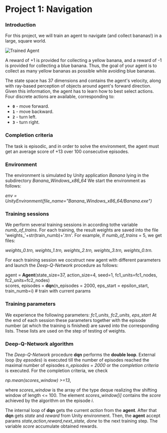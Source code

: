 [//]: # (Image References)

[image1]: https://user-images.githubusercontent.com/10624937/42135619-d90f2f28-7d12-11e8-8823-82b970a54d7e.gif "Trained Agent"

# Project 1: Navigation

### Introduction

For this project, we will train an agent to navigate (and collect bananas!) in a large, square world.  

![Trained Agent][image1]

A reward of +1 is provided for collecting a yellow banana, and a reward of -1 is provided for collecting a blue banana.  Thus, the goal of your agent is to collect as many yellow bananas as possible while avoiding blue bananas.  

The state space has 37 dimensions and contains the agent's velocity, along with ray-based perception of objects around agent's forward direction.  Given this information, the agent has to learn how to best select actions.  Four discrete actions are available, corresponding to:
- **`0`** - move forward.
- **`1`** - move backward.
- **`2`** - turn left.
- **`3`** - turn right.

### Completion criteria

The task is episodic, and in order to solve the environment, the agent must get an average score of +13 over 100 consecutive episodes.

### Environment

The environment is simulated by Unity application _Banana_ lying in the subdirectory _Banana_Windows_x86_64_
We start the environment as follows:

_env = UnityEnvironment(file_name="Banana_Windows_x86_64/Banana.exe")_

### Training sessions

We perform several training sessions in according  tothe variable _numb_of_trains_.
For each training, the result weights are saved into the file 'weights_'+str(train_numb)+'.trn'.
For example, if _numb_of_trains_ = 5, we get files:

   _weights_0.trn,  weights_1.trn,  weights_2.trn,  weights_3.trn, weights_0.trn._

For each training session we cocstruct new agent with different parameters
and launch the *Deep-Q-Network* procedure as follows:

  agent = **Agent**(state_size=37, action_size=4, seed=1, fc1_units=fc1_nodes, fc2_units=fc2_nodes)       
  scores, episodes = **dqn**(n_episodes = 2000, eps_start = epsilon_start, train_numb=i)  # train with current params

### Training parameters

We experience the following parameters:  _fc1_units_, _fc2_units_,  _eps_start_
At the end of each session these parameters together with the episode number (at which the training is finished) 
are saved into the corresponding lists. These lists are used on the step of testing of weights.

### Deep-Q-Network algorithm

The _Deep-Q-Network_ procedure **dqn** performs the **double loop**. External loop (by _epsodes_) is executed till 
the number of episodes reached the maximal number of episodes _n_episodes = 2000_ or the _completion criteria_ is executed.
For the completion criteria, we check  

  _np.mean(scores_window) >=13_,  

where _scores_window_ is the array of the type deque realizing  thw shifting window of length <= 100.
The element _scores_window[i]_ contains the _score_ achieved by the algorithm on the episode _i_.

The internal loop of **dqn** gets the current _action_ from the **agent**.
After that **dqn** gets _state_ and _reward_ from Unity environment.
Then, the **agent** accept params _state,action,reward,next_state, done_
to the next training step. The variable _score_ accumulate obtained rewards.



